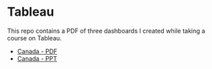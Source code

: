 # Tableau
This repo contains a PDF of three dashboards I created while taking a course on Tableau.
* [Canada - PDF](https://github.com/richardkang96/Tableau/blob/main/Canada.pdf)
* [Canada - PPT](https://github.com/richardkang96/Tableau/blob/main/Canada.pptx)
